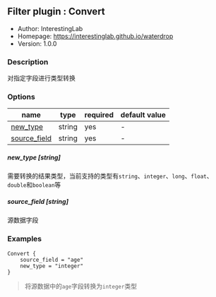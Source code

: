 ## Filter plugin : Convert

* Author: InterestingLab
* Homepage: https://interestinglab.github.io/waterdrop
* Version: 1.0.0

### Description

对指定字段进行类型转换

### Options

| name | type | required | default value |
| --- | --- | --- | --- |
| [new_type](#new_type-string) | string | yes | - |
| [source_field](#source_field-string) | string | yes | - |

##### new_type [string]

需要转换的结果类型，当前支持的类型有`string`、`integer`、`long`、`float`、`double`和`boolean`等

##### source_field [string]

源数据字段


### Examples

```
Convert {
    source_field = "age"
    new_type = "integer"
}
```

> 将源数据中的`age`字段转换为`integer`类型


